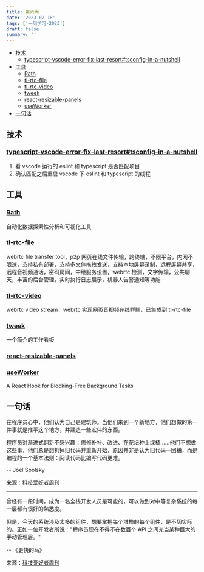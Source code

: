 ```yaml
---
title: 第六周
date: '2023-02-18'
tags: ['一周学习-2023']
draft: false
summary: ''
---
```


- [技术](#技术)
  - [typescript-vscode-error-fix-last-resort#tsconfig-in-a-nutshell](#typescript-vscode-error-fix-last-resorttsconfig-in-a-nutshell)
- [工具](#工具)
  - [Rath](#rath)
  - [tl-rtc-file](#tl-rtc-file)
  - [tl-rtc-video](#tl-rtc-video)
  - [tweek](#tweek)
  - [react-resizable-panels](#react-resizable-panels)
  - [useWorker](#useworker)
- [一句话](#一句话)

## 技术

### [typescript-vscode-error-fix-last-resort#tsconfig-in-a-nutshell](https://mikebifulco.com/posts/typescript-vscode-error-fix-last-resort#tsconfig-in-a-nutshell)

1. 看 vscode 运行的 eslint 和 typescript 是否匹配项目
2. 确认匹配之后重启 vscode 下 eslint 和 typescript 的线程

## 工具

### [Rath](https://github.com/Kanaries/Rath)

自动化数据探索性分析和可视化工具

### [tl-rtc-file](https://github.com/iamtsm/tl-rtc-file)

webrtc file transfer tool，p2p 网页在线文件传输，跨终端，不限平台，内网不限速，支持私有部署，支持多文件拖拽发送，支持本地屏幕录制，远程屏幕共享，远程音视频通话，密码房间，中继服务设置，webrtc 检测，文字传输，公共聊天，丰富的后台管理，实时执行日志展示，机器人告警通知等功能

### [tl-rtc-video](https://github.com/iamtsm/tl-rtc-video)

webrtc video stream，webrtc 实现网页音视频在线群聊，已集成到 tl-rtc-file

### [tweek](https://tweek.so/zh-cn)

一个简介的工作看板

### [react-resizable-panels](https://github.com/bvaughn/react-resizable-panels)

### [useWorker](https://github.com/alewin/useWorker)

A React Hook for Blocking-Free Background Tasks

## 一句话

在程序员心中，他们认为自己是建筑师。当他们来到一个新地方，他们想做的第一件事就是推平这个地方，并建造一些宏伟的东西。

程序员对渐进式翻新不感兴趣：修修补补、改进、在花坛种上绿植......他们不想做这些事，他们总是想扔掉旧代码并重新开始，原因并非是认为旧代码一团糟，而是编程的一个基本法则：阅读代码比编写代码更难。

-- Joel Spolsky

来源：[科技爱好者周刊](https://www.ruanyifeng.com/blog/2023/02/weekly-issue-242.html)

---

曾经有一段时间，成为一名全栈开发人员是可能的，可以做到对中等复杂系统的每一层都有很好的熟悉度。

但是，今天的系统涉及太多的组件，想要掌握每个堆栈的每个组件，是不切实际的。正如一位开发者所说："程序员现在不得不在数百个 API 之间充当某种巨大的手动管理层。"

-- 《更快的马》

来源：[科技爱好者周刊](https://www.ruanyifeng.com/blog/2023/02/weekly-issue-242.html)
